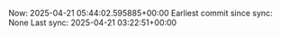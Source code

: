 Now: 2025-04-21 05:44:02.595885+00:00 Earliest commit since sync: None Last sync: 2025-04-21 03:22:51+00:00
